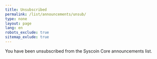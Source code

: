 ```yaml
---
title: Unsubscribed
permalink: /list/announcements/unsub/
type: none
layout: page
lang: en
robots_exclude: true
sitemap_exlude: true
---
```

You have been unsubscribed from the Syscoin Core announcements list.